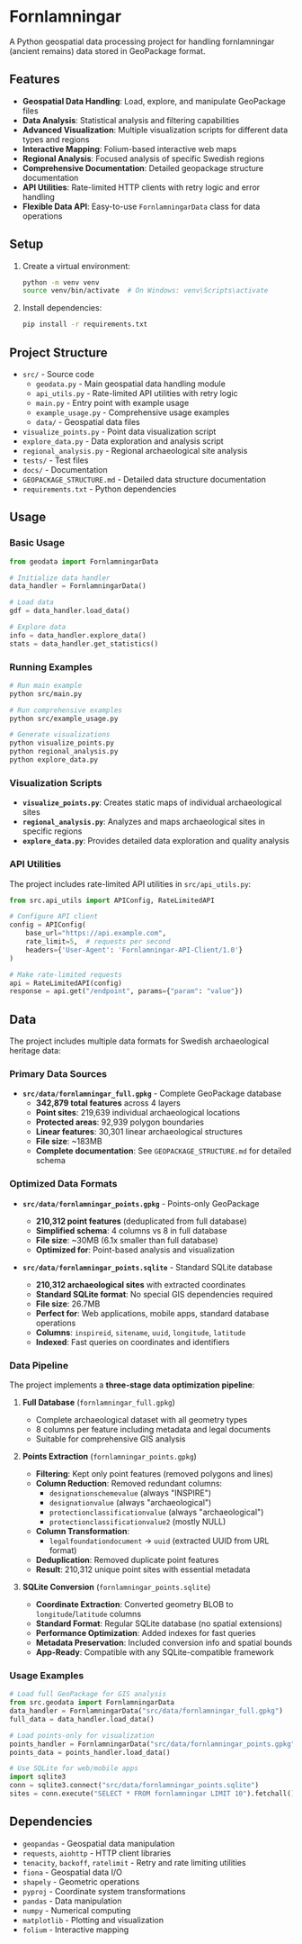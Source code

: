 # Fornlamningar

A Python geospatial data processing project for handling fornlamningar (ancient remains) data stored in GeoPackage format.

## Features

- **Geospatial Data Handling**: Load, explore, and manipulate GeoPackage files
- **Data Analysis**: Statistical analysis and filtering capabilities
- **Advanced Visualization**: Multiple visualization scripts for different data types and regions
- **Interactive Mapping**: Folium-based interactive web maps
- **Regional Analysis**: Focused analysis of specific Swedish regions
- **Comprehensive Documentation**: Detailed geopackage structure documentation
- **API Utilities**: Rate-limited HTTP clients with retry logic and error handling
- **Flexible Data API**: Easy-to-use `FornlamningarData` class for data operations

## Setup

1. Create a virtual environment:
   ```bash
   python -m venv venv
   source venv/bin/activate  # On Windows: venv\Scripts\activate
   ```

2. Install dependencies:
   ```bash
   pip install -r requirements.txt
   ```

## Project Structure

- `src/` - Source code
  - `geodata.py` - Main geospatial data handling module
  - `api_utils.py` - Rate-limited API utilities with retry logic
  - `main.py` - Entry point with example usage
  - `example_usage.py` - Comprehensive usage examples
  - `data/` - Geospatial data files
- `visualize_points.py` - Point data visualization script
- `explore_data.py` - Data exploration and analysis script
- `regional_analysis.py` - Regional archaeological site analysis
- `tests/` - Test files
- `docs/` - Documentation
- `GEOPACKAGE_STRUCTURE.md` - Detailed data structure documentation
- `requirements.txt` - Python dependencies

## Usage

### Basic Usage

```python
from geodata import FornlamningarData

# Initialize data handler
data_handler = FornlamningarData()

# Load data
gdf = data_handler.load_data()

# Explore data
info = data_handler.explore_data()
stats = data_handler.get_statistics()
```

### Running Examples

```bash
# Run main example
python src/main.py

# Run comprehensive examples
python src/example_usage.py

# Generate visualizations
python visualize_points.py
python regional_analysis.py
python explore_data.py
```

### Visualization Scripts

- **`visualize_points.py`**: Creates static maps of individual archaeological sites
- **`regional_analysis.py`**: Analyzes and maps archaeological sites in specific regions
- **`explore_data.py`**: Provides detailed data exploration and quality analysis

### API Utilities

The project includes rate-limited API utilities in `src/api_utils.py`:

```python
from src.api_utils import APIConfig, RateLimitedAPI

# Configure API client
config = APIConfig(
    base_url="https://api.example.com",
    rate_limit=5,  # requests per second
    headers={'User-Agent': 'Fornlamningar-API-Client/1.0'}
)

# Make rate-limited requests
api = RateLimitedAPI(config)
response = api.get("/endpoint", params={"param": "value"})
```

## Data

The project includes multiple data formats for Swedish archaeological heritage data:

### Primary Data Sources

- **`src/data/fornlamningar_full.gpkg`** - Complete GeoPackage database
  - **342,879 total features** across 4 layers
  - **Point sites**: 219,639 individual archaeological locations
  - **Protected areas**: 92,939 polygon boundaries  
  - **Linear features**: 30,301 linear archaeological structures
  - **File size**: ~183MB
  - **Complete documentation**: See `GEOPACKAGE_STRUCTURE.md` for detailed schema

### Optimized Data Formats

- **`src/data/fornlamningar_points.gpkg`** - Points-only GeoPackage
  - **210,312 point features** (deduplicated from full database)
  - **Simplified schema**: 4 columns vs 8 in full database
  - **File size**: ~30MB (6.1x smaller than full database)
  - **Optimized for**: Point-based analysis and visualization

- **`src/data/fornlamningar_points.sqlite`** - Standard SQLite database
  - **210,312 archaeological sites** with extracted coordinates
  - **Standard SQLite format**: No special GIS dependencies required
  - **File size**: 26.7MB
  - **Perfect for**: Web applications, mobile apps, standard database operations
  - **Columns**: `inspireid`, `sitename`, `uuid`, `longitude`, `latitude`
  - **Indexed**: Fast queries on coordinates and identifiers

### Data Pipeline

The project implements a **three-stage data optimization pipeline**:

1. **Full Database** (`fornlamningar_full.gpkg`)
   - Complete archaeological dataset with all geometry types
   - 8 columns per feature including metadata and legal documents
   - Suitable for comprehensive GIS analysis

2. **Points Extraction** (`fornlamningar_points.gpkg`)
   - **Filtering**: Kept only point features (removed polygons and lines)
   - **Column Reduction**: Removed redundant columns:
     - `designationschemevalue` (always "INSPIRE")
     - `designationvalue` (always "archaeological") 
     - `protectionclassificationvalue` (always "archaeological")
     - `protectionclassificationvalue2` (mostly NULL)
   - **Column Transformation**: 
     - `legalfoundationdocument` → `uuid` (extracted UUID from URL format)
   - **Deduplication**: Removed duplicate point features
   - **Result**: 210,312 unique point sites with essential metadata

3. **SQLite Conversion** (`fornlamningar_points.sqlite`)
   - **Coordinate Extraction**: Converted geometry BLOB to `longitude`/`latitude` columns
   - **Standard Format**: Regular SQLite database (no spatial extensions)
   - **Performance Optimization**: Added indexes for fast queries
   - **Metadata Preservation**: Included conversion info and spatial bounds
   - **App-Ready**: Compatible with any SQLite-compatible framework

### Usage Examples

```python
# Load full GeoPackage for GIS analysis
from src.geodata import FornlamningarData
data_handler = FornlamningarData("src/data/fornlamningar_full.gpkg")
full_data = data_handler.load_data()

# Load points-only for visualization
points_handler = FornlamningarData("src/data/fornlamningar_points.gpkg")
points_data = points_handler.load_data()

# Use SQLite for web/mobile apps
import sqlite3
conn = sqlite3.connect("src/data/fornlamningar_points.sqlite")
sites = conn.execute("SELECT * FROM fornlamningar LIMIT 10").fetchall()
```

## Dependencies

- `geopandas` - Geospatial data manipulation
- `requests`, `aiohttp` - HTTP client libraries
- `tenacity`, `backoff`, `ratelimit` - Retry and rate limiting utilities
- `fiona` - Geospatial data I/O
- `shapely` - Geometric operations
- `pyproj` - Coordinate system transformations
- `pandas` - Data manipulation
- `numpy` - Numerical computing
- `matplotlib` - Plotting and visualization
- `folium` - Interactive mapping
